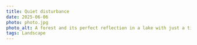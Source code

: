 ```yaml
---
title: Quiet disturbance
date: 2025-06-06
photo: photo.jpg
photo_alt: A forest and its perfect reflection in a lake with just a tiny disturbance caused by a duck
tags: Landscape
---
```


